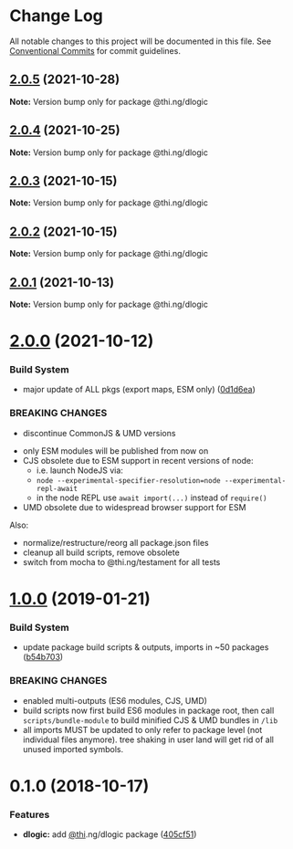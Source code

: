 # Change Log

All notable changes to this project will be documented in this file.
See [Conventional Commits](https://conventionalcommits.org) for commit guidelines.

## [2.0.5](https://github.com/thi-ng/umbrella/compare/@thi.ng/dlogic@2.0.4...@thi.ng/dlogic@2.0.5) (2021-10-28)

**Note:** Version bump only for package @thi.ng/dlogic





## [2.0.4](https://github.com/thi-ng/umbrella/compare/@thi.ng/dlogic@2.0.3...@thi.ng/dlogic@2.0.4) (2021-10-25)

**Note:** Version bump only for package @thi.ng/dlogic





## [2.0.3](https://github.com/thi-ng/umbrella/compare/@thi.ng/dlogic@2.0.2...@thi.ng/dlogic@2.0.3) (2021-10-15)

**Note:** Version bump only for package @thi.ng/dlogic





## [2.0.2](https://github.com/thi-ng/umbrella/compare/@thi.ng/dlogic@2.0.1...@thi.ng/dlogic@2.0.2) (2021-10-15)

**Note:** Version bump only for package @thi.ng/dlogic





## [2.0.1](https://github.com/thi-ng/umbrella/compare/@thi.ng/dlogic@2.0.0...@thi.ng/dlogic@2.0.1) (2021-10-13)

**Note:** Version bump only for package @thi.ng/dlogic





# [2.0.0](https://github.com/thi-ng/umbrella/compare/@thi.ng/dlogic@1.0.49...@thi.ng/dlogic@2.0.0) (2021-10-12)


### Build System

* major update of ALL pkgs (export maps, ESM only) ([0d1d6ea](https://github.com/thi-ng/umbrella/commit/0d1d6ea9fab2a645d6c5f2bf2591459b939c09b6))


### BREAKING CHANGES

* discontinue CommonJS & UMD versions

- only ESM modules will be published from now on
- CJS obsolete due to ESM support in recent versions of node:
  - i.e. launch NodeJS via:
  - `node --experimental-specifier-resolution=node --experimental-repl-await`
  - in the node REPL use `await import(...)` instead of `require()`
- UMD obsolete due to widespread browser support for ESM

Also:
- normalize/restructure/reorg all package.json files
- cleanup all build scripts, remove obsolete
- switch from mocha to @thi.ng/testament for all tests






#  [1.0.0](https://github.com/thi-ng/umbrella/compare/@thi.ng/dlogic@0.1.2...@thi.ng/dlogic@1.0.0) (2019-01-21) 

###  Build System 

- update package build scripts & outputs, imports in ~50 packages ([b54b703](https://github.com/thi-ng/umbrella/commit/b54b703)) 

###  BREAKING CHANGES 

- enabled multi-outputs (ES6 modules, CJS, UMD) 
- build scripts now first build ES6 modules in package root, then call   `scripts/bundle-module` to build minified CJS & UMD bundles in `/lib` 
- all imports MUST be updated to only refer to package level   (not individual files anymore). tree shaking in user land will get rid of   all unused imported symbols. 

#  0.1.0 (2018-10-17) 

###  Features 

- **dlogic:** add [@thi](https://github.com/thi).ng/dlogic package ([405cf51](https://github.com/thi-ng/umbrella/commit/405cf51))
